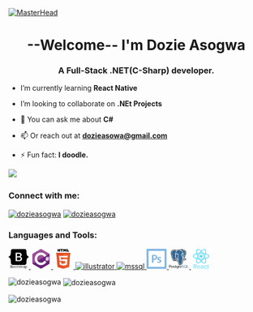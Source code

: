 [![MasterHead](https://www.arcanainfo.com/wp-content/uploads/2022/09/net-banner.jpg)](https://dozieasogwa.io)
<h1 align="center">--Welcome-- I'm Dozie Asogwa</h1>
<h3 align="center">A Full-Stack .NET(C-Sharp) developer.</h3>

<p align="right"> 
<div>

  -  I’m currently learning **React Native**

-  I’m looking to collaborate on **.NEt Projects**

- 💬 You can ask me about **C#**

- 📫 Or reach out at **dozieasowa@gmail.com**

- ⚡ Fun fact: **I doodle.**
</div>
<img src="https://cdn.dribbble.com/users/644659/screenshots/1920053/media/189931803af24fea969fe9d0b6631431.gif"/> 
</p>
<h3 align="left">Connect with me:</h3>
<p align="left">
<a href="https://linkedin.com/in/dozieasogwa" target="blank"><img align="center" src="https://raw.githubusercontent.com/rahuldkjain/github-profile-readme-generator/master/src/images/icons/Social/linked-in-alt.svg" alt="dozieasogwa" height="30" width="40" /></a>
<a href="https://instagram.com/dozieasogwa" target="blank"><img align="center" src="https://raw.githubusercontent.com/rahuldkjain/github-profile-readme-generator/master/src/images/icons/Social/instagram.svg" alt="dozieasogwa" height="30" width="40" /></a>
</p>

<h3 align="left">Languages and Tools:</h3>
<p align="left"> <a href="https://getbootstrap.com" target="_blank" rel="noreferrer"> <img src="https://raw.githubusercontent.com/devicons/devicon/master/icons/bootstrap/bootstrap-plain-wordmark.svg" alt="bootstrap" width="40" height="40"/> </a> <a href="https://www.w3schools.com/cs/" target="_blank" rel="noreferrer"> <img src="https://raw.githubusercontent.com/devicons/devicon/master/icons/csharp/csharp-original.svg" alt="csharp" width="40" height="40"/> </a> <a href="https://www.w3.org/html/" target="_blank" rel="noreferrer"> <img src="https://raw.githubusercontent.com/devicons/devicon/master/icons/html5/html5-original-wordmark.svg" alt="html5" width="40" height="40"/> </a> <a href="https://www.adobe.com/in/products/illustrator.html" target="_blank" rel="noreferrer"> <img src="https://www.vectorlogo.zone/logos/adobe_illustrator/adobe_illustrator-icon.svg" alt="illustrator" width="40" height="40"/> </a> <a href="https://www.microsoft.com/en-us/sql-server" target="_blank" rel="noreferrer"> <img src="https://www.svgrepo.com/show/303229/microsoft-sql-server-logo.svg" alt="mssql" width="40" height="40"/> </a> <a href="https://www.photoshop.com/en" target="_blank" rel="noreferrer"> <img src="https://raw.githubusercontent.com/devicons/devicon/master/icons/photoshop/photoshop-line.svg" alt="photoshop" width="40" height="40"/> </a> <a href="https://www.postgresql.org" target="_blank" rel="noreferrer"> <img src="https://raw.githubusercontent.com/devicons/devicon/master/icons/postgresql/postgresql-original-wordmark.svg" alt="postgresql" width="40" height="40"/> </a> <a href="https://reactjs.org/" target="_blank" rel="noreferrer"> <img src="https://raw.githubusercontent.com/devicons/devicon/master/icons/react/react-original-wordmark.svg" alt="react" width="40" height="40"/> </a> </p>

<p><img align="left" src="https://github-readme-stats.vercel.app/api/top-langs?username=dozieasogwa&show_icons=true&locale=en&layout=compact" alt="dozieasogwa" /></p>

<p>&nbsp;<img align="center" src="https://github-readme-stats.vercel.app/api?username=dozieasogwa&show_icons=true&locale=en" alt="dozieasogwa" /></p>

<p><img align="center" src="https://github-readme-streak-stats.herokuapp.com/?user=dozieasogwa&" alt="dozieasogwa" /></p>
